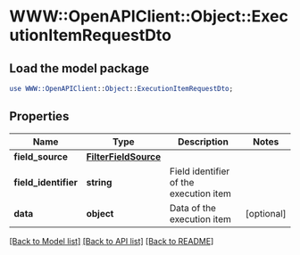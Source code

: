 # WWW::OpenAPIClient::Object::ExecutionItemRequestDto

## Load the model package
```perl
use WWW::OpenAPIClient::Object::ExecutionItemRequestDto;
```

## Properties
Name | Type | Description | Notes
------------ | ------------- | ------------- | -------------
**field_source** | [**FilterFieldSource**](FilterFieldSource.md) |  | 
**field_identifier** | **string** | Field identifier of the execution item | 
**data** | **object** | Data of the execution item | [optional] 

[[Back to Model list]](../README.md#documentation-for-models) [[Back to API list]](../README.md#documentation-for-api-endpoints) [[Back to README]](../README.md)


